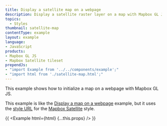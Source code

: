 ```yaml
---
title: Display a satellite map on a webpage
description: Display a satellite raster layer on a map with Mapbox GL JS.
topics:
  - Styles
thumbnail: satellite-map
contentType: example
layout: example
language:
- JavaScript
products:
- Mapbox GL JS
- Mapbox Satellite tileset
prependJs:
- "import Example from '../../components/example';"
- "import html from './satellite-map.html';"
---
```


This example shows how to initialize a map on a webpage with Mapbox GL JS.

This example is like the [Display a map on a webpage](/mapbox-gl-js/example/simple-map/) example, but it uses the [style URL](https://docs.mapbox.com/help/glossary/style-url/) for the [Mapbox Satellite](https://www.mapbox.com/maps/satellite/) style.

{{ <Example html={html} {...this.props} /> }}
